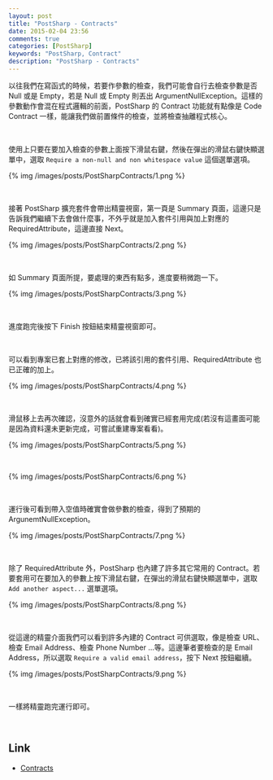 ```yaml
---
layout: post
title: "PostSharp - Contracts"
date: 2015-02-04 23:56
comments: true
categories: [PostSharp]
keywords: "PostSharp, Contract"
description: "PostSharp - Contracts"
---
```


以往我們在寫函式的時候，若要作參數的檢查，我們可能會自行去檢查參數是否 Null 或是 Empty，若是 Null 或 Empty 則丟出 ArgumentNullException。這樣的參數動作會混在程式邏輯的前面，PostSharp 的 Contract 功能就有點像是 Code Contract 一樣，能讓我們做前置條件的檢查，並將檢查抽離程式核心。   

<!-- More -->

<br/>


使用上只要在要加入檢查的參數上面按下滑鼠右鍵，然後在彈出的滑鼠右鍵快顯選單中，選取 `Require a non-null and non whitespace value` 這個選單選項。

{% img /images/posts/PostSharpContracts/1.png %}

<br/>


接著 PostSharp 擴充套件會帶出精靈視窗，第一頁是 Summary 頁面，這邊只是告訴我們繼續下去會做什麼事，不外乎就是加入套件引用與加上對應的 RequiredAttribute，這邊直接 Next。

{% img /images/posts/PostSharpContracts/2.png %}

<br/>


如 Summary 頁面所提，要處理的東西有點多，進度要稍微跑一下。  

{% img /images/posts/PostSharpContracts/3.png %}

<br/>


進度跑完後按下 Finish 按鈕結束精靈視窗即可。  

<br/>


可以看到專案已套上對應的修改，已將該引用的套件引用、RequiredAttribute 也已正確的加上。

{% img /images/posts/PostSharpContracts/4.png %}

<br/>


滑鼠移上去再次確認，沒意外的話就會看到確實已經套用完成(若沒有這畫面可能是因為資料還未更新完成，可嘗試重建專案看看)。  

{% img /images/posts/PostSharpContracts/5.png %}

<br/>

{% img /images/posts/PostSharpContracts/6.png %}

<br/>


運行後可看到帶入空值時確實會做參數的檢查，得到了預期的 ArgunemtNullException。  

{% img /images/posts/PostSharpContracts/7.png %}

<br/>


除了 RequiredAttribute 外，PostSharp 也內建了許多其它常用的 Contract。若要套用可在要加入的參數上按下滑鼠右鍵，在彈出的滑鼠右鍵快顯選單中，選取 `Add another aspect...` 選單選項。  

{% img /images/posts/PostSharpContracts/8.png %}

<br/>


從這邊的精靈介面我們可以看到許多內建的 Contract 可供選取，像是檢查 URL、檢查 Email Address、檢查 Phone Number ...等。這邊筆者要檢查的是 Email Address，所以選取 `Require a valid email address`，按下 Next 按鈕繼續。    

{% img /images/posts/PostSharpContracts/9.png %}

<br/>

一樣將精靈跑完運行即可。  

<br/>


Link
----
* [Contracts](http://doc.postsharp.net/contracts)

